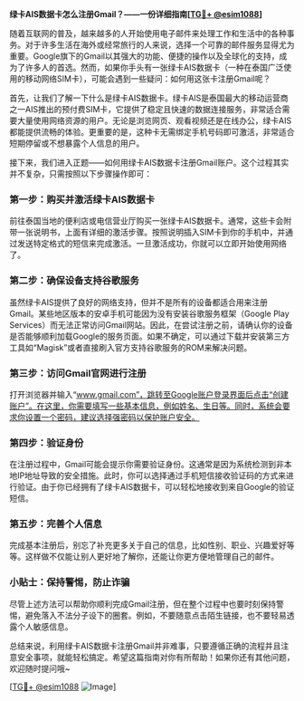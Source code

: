 **绿卡AIS数据卡怎么注册Gmail？——一份详细指南[[TG💪+ @esim1088](https://t.me/s/esim1088)]**

随着互联网的普及，越来越多的人开始使用电子邮件来处理工作和生活中的各种事务。对于许多生活在海外或经常旅行的人来说，选择一个可靠的邮件服务显得尤为重要。Google旗下的Gmail以其强大的功能、便捷的操作以及全球化的支持，成为了许多人的首选。然而，如果你手头有一张绿卡AIS数据卡（一种在泰国广泛使用的移动网络SIM卡），可能会遇到一些疑问：如何用这张卡注册Gmail呢？

首先，让我们了解一下什么是绿卡AIS数据卡。绿卡AIS是泰国最大的移动运营商之一AIS推出的预付费SIM卡，它提供了稳定且快速的数据连接服务，非常适合需要大量使用网络资源的用户。无论是浏览网页、观看视频还是在线办公，绿卡AIS都能提供流畅的体验。更重要的是，这种卡无需绑定手机号码即可激活，非常适合短期停留或不想暴露个人信息的用户。

接下来，我们进入正题——如何用绿卡AIS数据卡注册Gmail账户。这个过程其实并不复杂，只需按照以下步骤操作即可：

### 第一步：购买并激活绿卡AIS数据卡

前往泰国当地的便利店或电信营业厅购买一张绿卡AIS数据卡。通常，这些卡会附带一张说明书，上面有详细的激活步骤。按照说明插入SIM卡到你的手机中，并通过发送特定格式的短信来完成激活。一旦激活成功，你就可以立即开始使用网络了。

### 第二步：确保设备支持谷歌服务

虽然绿卡AIS提供了良好的网络支持，但并不是所有的设备都适合用来注册Gmail。某些地区版本的安卓手机可能因为没有安装谷歌服务框架（Google Play Services）而无法正常访问Gmail网站。因此，在尝试注册之前，请确认你的设备是否能够顺利加载Google的服务页面。如果不确定，可以通过下载并安装第三方工具如“Magisk”或者直接刷入官方支持谷歌服务的ROM来解决问题。

### 第三步：访问Gmail官网进行注册

打开浏览器并输入“www.gmail.com”，跳转至Google账户登录界面后点击“创建账户”。在这里，你需要填写一些基本信息，例如姓名、生日等。同时，系统会要求你设置一个密码，建议选择强密码以保护账户安全。

### 第四步：验证身份

在注册过程中，Gmail可能会提示你需要验证身份。这通常是因为系统检测到非本地IP地址导致的安全措施。此时，你可以选择通过手机短信接收验证码的方式来进行验证。由于你已经拥有了绿卡AIS数据卡，可以轻松地接收到来自Google的验证短信。

### 第五步：完善个人信息

完成基本注册后，别忘了补充更多关于自己的信息，比如性别、职业、兴趣爱好等等。这样做不仅能让别人更好地了解你，还能让你更方便地管理自己的邮件。

### 小贴士：保持警惕，防止诈骗

尽管上述方法可以帮助你顺利完成Gmail注册，但在整个过程中也要时刻保持警惕，避免落入不法分子设下的圈套。例如，不要随意点击陌生链接，也不要轻易透露个人敏感信息。

总结来说，利用绿卡AIS数据卡注册Gmail并非难事，只要遵循正确的流程并且注意安全事项，就能轻松搞定。希望这篇指南对你有所帮助！如果你还有其他问题，欢迎随时提问哦~ 

[[TG💪+ @esim1088](https://t.me/s/esim1088) ![Image](https://i.postimg.cc/4NQfJmqS/Snipaste-2025-05-13-00-14-12.png)]